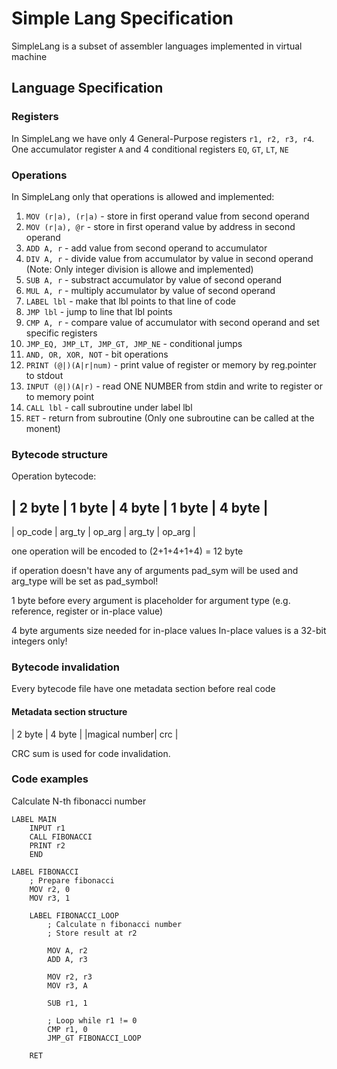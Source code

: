 # Simple Lang Specification

SimpleLang is a subset of assembler languages implemented in virtual machine

## Language Specification

### Registers

In SimpleLang we have only 4 General-Purpose registers `r1, r2, r3, r4`.
One accumulator register `A` and 4 conditional registers `EQ`, `GT`, `LT`, `NE`

### Operations

In SimpleLang only that operations is allowed and implemented:

1) `MOV (r|a), (r|a)` - store in first operand value from second operand
2) `MOV (r|a), @r` - store in first operand value by address in second operand
3) `ADD A, r` - add value from second operand to accumulator
4) `DIV A, r` - divide value from accumulator by value in second operand
(Note: Only integer division is allowe and implemented)
5) `SUB A, r` - substract accumulator by value of second operand
6) `MUL A, r` - multiply accumulator by value of second operand
7) `LABEL lbl` - make that lbl points to that line of code
8) `JMP lbl` - jump to line that lbl points
9) `CMP A, r` - compare value of accumulator with second operand and set specific registers
10) `JMP_EQ, JMP_LT, JMP_GT, JMP_NE` - conditional jumps
11) `AND, OR, XOR, NOT` - bit operations
12) `PRINT (@|)(A|r|num)` - print value of register or memory by reg.pointer to stdout
13) `INPUT (@|)(A|r)` - read ONE NUMBER from stdin and write to register or to memory point
14) `CALL lbl` - call subroutine under label lbl
15) `RET` - return from subroutine (Only one subroutine can be called at the monent)


### Bytecode structure

Operation bytecode:

| 2 byte  | 1 byte | 4 byte | 1 byte | 4 byte |
-----------------------------------------------
| op_code | arg_ty | op_arg | arg_ty | op_arg |

one operation will be encoded to (2+1+4+1+4) = 12 byte

if operation doesn't have any of arguments pad_sym will be used
and arg_type will be set as pad_symbol!

1 byte before every argument is placeholder for argument type
(e.g. reference, register or in-place value)

4 byte arguments size needed for in-place values
In-place values is a 32-bit integers only!


### Bytecode invalidation

Every bytecode file have one metadata section before real code

#### Metadata section structure

|    2 byte    | 4 byte |
|magical number|   crc  |

CRC sum is used for code invalidation.


### Code examples

Calculate N-th fibonacci number

```
LABEL MAIN
    INPUT r1
    CALL FIBONACCI
    PRINT r2
    END

LABEL FIBONACCI
    ; Prepare fibonacci
    MOV r2, 0
    MOV r3, 1

    LABEL FIBONACCI_LOOP
        ; Calculate n fibonacci number
        ; Store result at r2

        MOV A, r2
        ADD A, r3

        MOV r2, r3
        MOV r3, A

        SUB r1, 1

        ; Loop while r1 != 0
        CMP r1, 0
        JMP_GT FIBONACCI_LOOP

    RET
```
